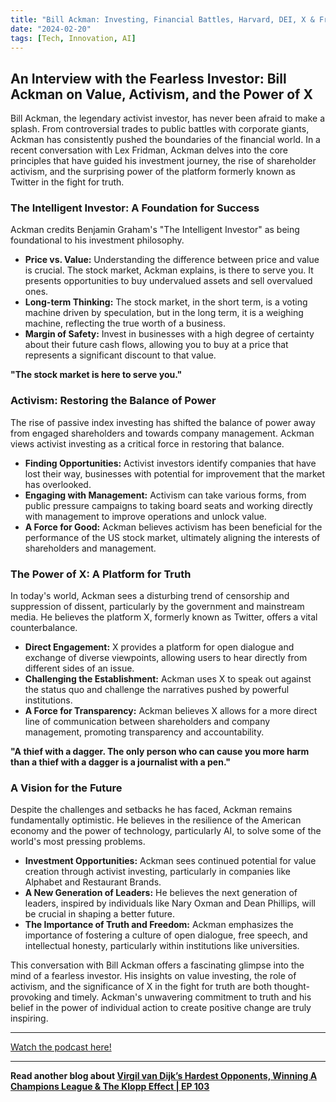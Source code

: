 ```yaml
---
title: "Bill Ackman: Investing, Financial Battles, Harvard, DEI, X & Free Speech | Lex Fridman Podcast #413"
date: "2024-02-20"
tags: [Tech, Innovation, AI]
---
```


## An Interview with the Fearless Investor: Bill Ackman on Value, Activism, and the Power of X

Bill Ackman, the legendary activist investor, has never been afraid to make a splash. From controversial trades to public battles with corporate giants, Ackman has consistently pushed the boundaries of the financial world. In a recent conversation with Lex Fridman, Ackman delves into the core principles that have guided his investment journey, the rise of shareholder activism, and the surprising power of the platform formerly known as Twitter in the fight for truth.

### The Intelligent Investor: A Foundation for Success

Ackman credits Benjamin Graham's "The Intelligent Investor" as being foundational to his investment philosophy.

- **Price vs. Value:** Understanding the difference between price and value is crucial. The stock market, Ackman explains, is there to serve you. It presents opportunities to buy undervalued assets and sell overvalued ones.
- **Long-term Thinking:** The stock market, in the short term, is a voting machine driven by speculation, but in the long term, it is a weighing machine, reflecting the true worth of a business.
- **Margin of Safety:** Invest in businesses with a high degree of certainty about their future cash flows, allowing you to buy at a price that represents a significant discount to that value.

**"The stock market is here to serve you."**

### Activism: Restoring the Balance of Power

The rise of passive index investing has shifted the balance of power away from engaged shareholders and towards company management. Ackman views activist investing as a critical force in restoring that balance.

- **Finding Opportunities:** Activist investors identify companies that have lost their way, businesses with potential for improvement that the market has overlooked.
- **Engaging with Management:** Activism can take various forms, from public pressure campaigns to taking board seats and working directly with management to improve operations and unlock value.
- **A Force for Good:** Ackman believes activism has been beneficial for the performance of the US stock market, ultimately aligning the interests of shareholders and management.

### The Power of X: A Platform for Truth

In today's world, Ackman sees a disturbing trend of censorship and suppression of dissent, particularly by the government and mainstream media. He believes the platform X, formerly known as Twitter, offers a vital counterbalance.

- **Direct Engagement:** X provides a platform for open dialogue and exchange of diverse viewpoints, allowing users to hear directly from different sides of an issue.
- **Challenging the Establishment:** Ackman uses X to speak out against the status quo and challenge the narratives pushed by powerful institutions.
- **A Force for Transparency:** Ackman believes X allows for a more direct line of communication between shareholders and company management, promoting transparency and accountability.

**"A thief with a dagger. The only person who can cause you more harm than a thief with a dagger is a journalist with a pen."**

### A Vision for the Future

Despite the challenges and setbacks he has faced, Ackman remains fundamentally optimistic. He believes in the resilience of the American economy and the power of technology, particularly AI, to solve some of the world's most pressing problems.

- **Investment Opportunities:** Ackman sees continued potential for value creation through activist investing, particularly in companies like Alphabet and Restaurant Brands.
- **A New Generation of Leaders:** He believes the next generation of leaders, inspired by individuals like Nary Oxman and Dean Phillips, will be crucial in shaping a better future.
- **The Importance of Truth and Freedom:** Ackman emphasizes the importance of fostering a culture of open dialogue, free speech, and intellectual honesty, particularly within institutions like universities.

This conversation with Bill Ackman offers a fascinating glimpse into the mind of a fearless investor. His insights on value investing, the role of activism, and the significance of X in the fight for truth are both thought-provoking and timely. Ackman's unwavering commitment to truth and his belief in the power of individual action to create positive change are truly inspiring.

---

<a href="https://youtube.com/watch?v=PgGKhsWhUu8" target="_blank">Watch the podcast here!</a>

---

**Read another blog about [Virgil van Dijk’s Hardest Opponents, Winning A Champions League & The Klopp Effect | EP 103](./20240405-virgilvandijk-therestisfootball)**
